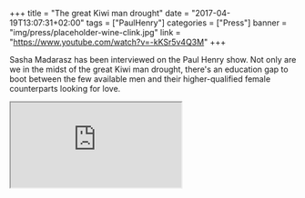 +++
title = "The great Kiwi man drought"
date = "2017-04-19T13:07:31+02:00"
tags = ["PaulHenry"]
categories = ["Press"]
banner = "img/press/placeholder-wine-clink.jpg"
link = "https://www.youtube.com/watch?v=-kKSr5v4Q3M"
+++

Sasha Madarasz has been interviewed on the Paul Henry show. Not only are we in the midst of the great Kiwi man drought, there's an education gap to boot between the few available men and their higher-qualified female counterparts looking for love.

<div class="embed-responsive embed-responsive-4by3">
  <iframe class="embed-responsive-item" src="https://www.youtube.com/embed/-kKSr5v4Q3M"></iframe>
</div>
